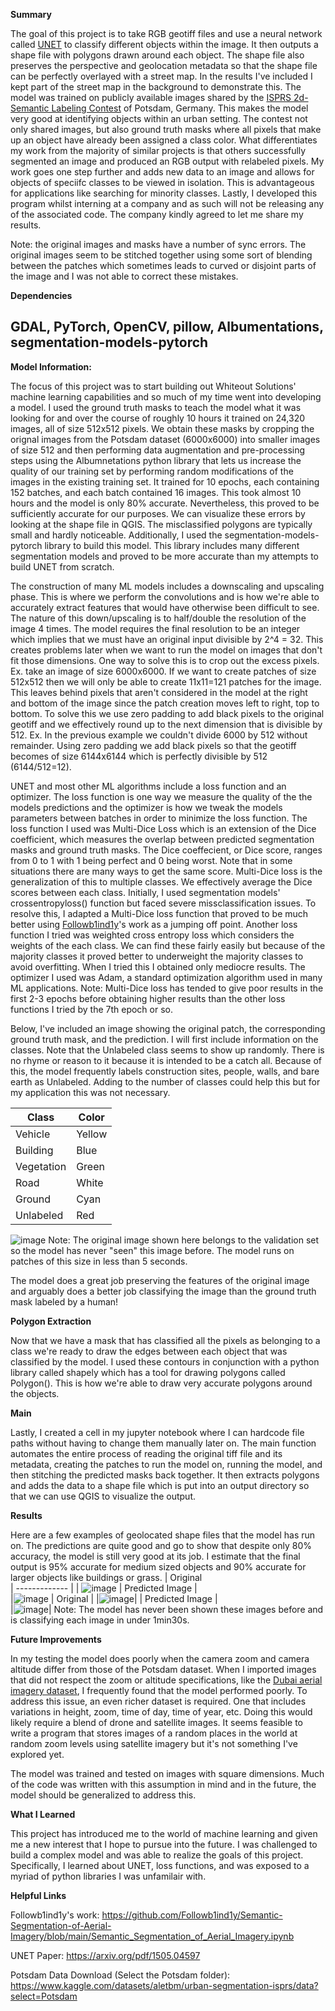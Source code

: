**Summary**

The goal of this project is to take RGB geotiff files and use a neural network called [UNET]([url](https://arxiv.org/pdf/1505.04597)) to classify different objects within the image. It then outputs a shape file with polygons drawn around each object. The shape file also preserves the perspective and geolocation metadata so that the shape file can be perfectly overlayed with a street map. In the results I've included I kept part of the street map in the background to demonstrate this. The model was trained on publicly available images shared by the [ISPRS 2d-Semantic Labeling Contest]([url](https://www.isprs.org/education/benchmarks/UrbanSemLab/2d-sem-label-potsdam.aspx)) of Potsdam, Germany. This makes the model very good at identifying objects within an urban setting. The contest not only shared images, but also ground truth masks where all pixels that make up an object have already been assigned a class color. What differentiates my work from the majority of similar projects is that others successfully segmented an image and produced an RGB output with relabeled pixels. My work goes one step further and adds new data to an image and allows for objects of speciifc classes to be viewed in isolation. This is advantageous for applications like searching for minority classes. Lastly, I developed this program whilst interning at a company and as such will not be releasing any of the associated code. The company kindly agreed to let me share my results.

Note: the original images and masks have a number of sync errors. The original images seem to be stitched together using some sort of blending between the patches which sometimes leads to curved or disjoint parts of the image and I was not able to correct these mistakes.

**Dependencies**

GDAL, 
PyTorch, 
OpenCV, 
pillow, 
Albumentations, 
segmentation-models-pytorch
-----------------------------

**Model Information:**

The focus of this project was to start building out Whiteout Solutions' machine learning capabilities and so much of my time went into developing a model. I used the ground truth masks to teach the model what it was looking for and over the course of roughly 10 hours it trained on 24,320 images, all of size 512x512 pixels. We obtain these masks by cropping the orignal images from the Potsdam dataset (6000x6000) into smaller images of size 512 and then performing data augmentation and pre-processing steps using the Albumnetations python library that lets us increase the quality of our training set by performing random modifications of the images in the existing training set. It trained for 10 epochs, each containing 152 batches, and each batch contained 16 images. This took almost 10 hours and the model is only 80% accurate. Nevertheless, this proved to be sufficiently accurate for our purposes. We can visualize these errors by looking at the shape file in QGIS. The misclassified polygons are typically small and hardly noticeable. Additionally, I used the segmentation-models-pytorch library to build this model. This library includes many different segmentation models and proved to be more accurate than my attempts to build UNET from scratch.

The construction of many ML models includes a downscaling and upscaling phase. This is where we perform the convolutions and is how we're able to accurately extract features that would have otherwise been difficult to see. The nature of this down/upscaling is to half/double the resolution of the image 4 times. The model requires the final resolution to be an integer which implies that we must have an original input divisible by 2^4 = 32. This creates problems later when we want to run the model on images that don't fit those dimensions. One way to solve this is to crop out the excess pixels. Ex. take an image of size 6000x6000. If we want to create patches of size 512x512 then we will only be able to create 11x11=121 patches for the image. This leaves behind pixels that aren't considered in the model at the right and bottom of the image since the patch creation moves left to right, top to bottom. To solve this we use zero padding to add black pixels to the original geotiff and we effectively round up to the next dimension that is divisible by 512. Ex. In the previous example we couldn't divide 6000 by 512 without remainder. Using zero padding we add black pixels so that the geotiff becomes of size 6144x6144 which is perfectly divisible by 512 (6144/512=12). 

UNET and most other ML algorithms include a loss function and an optimizer. The loss function is one way we measure the quality of the the models predictions and the optimizer is how we tweak the models parameters between batches in order to minimize the loss function. The loss function I used was Multi-Dice Loss which is an extension of the Dice coefficient, which measures the overlap between predicted segmentation masks and ground truth masks. The Dice coeffecient, or Dice score, ranges from 0 to 1 with 1 being perfect and 0 being worst. Note that in some situations there are many ways to get the same score. Multi-Dice loss is the generalization of this to multiple classes. We effectively average the Dice scores between each class. Initially, I used segmentation models' crossentropyloss() function but faced severe missclassification issues. To resolve this, I adapted a Multi-Dice loss function that proved to be much better using [Followb1ind1y]([url](https://github.com/Followb1ind1y/Semantic-Segmentation-of-Aerial-Imagery))'s work as a jumping off point. Another loss function I tried was weighted cross entropy loss which considers the weights of the each class. We can find these fairly easily but because of the majority classes it proved better to underweight the majority classes to avoid overfitting. When I tried this I obtained only mediocre results. The optimizer I used was Adam, a standard optimization algorithm used in many ML applications. 
Note: Multi-Dice loss has tended to give poor results in the first 2-3 epochs before obtaining higher results than the other loss functions I tried by the 7th epoch or so.

Below, I've included an image showing the original patch, the corresponding ground truth mask, and the prediction. I will first include information on the classes. Note that the Unlabeled class seems to show up randomly. There is no rhyme or reason to it because it is intended to be a catch all. Because of this, the model frequently labels construction sites, people, walls, and bare earth as Unlabeled. Adding to the number of classes could help this but for my application this was not necessary.

| Class        | Color |
| ------------- | ------------- |
| Vehicle       | Yellow  |
| Building  | Blue  |
| Vegetation       | Green  |
| Road       | White  |
| Ground  | Cyan  |
| Unlabeled      | Red  |
![image](https://github.com/tnormand262/UNET_Classifier/assets/160414926/eb423e00-4cf2-441d-a0af-f7fedf418f80)
Note: The original image shown here belongs to the validation set so the model has never "seen" this image before. The model runs on patches of this size in less than 5 seconds.

The model does a great job preserving the features of the original image and arguably does a better job classifying the image than the ground truth mask labeled by a human!

**Polygon Extraction**

Now that we have a mask that has classified all the pixels as belonging to a class we're ready to draw the edges between each object that was classified by the model. I used these contours in conjunction with a python library called shapely which has a tool for drawing polygons called Polygon(). This is how we're able to draw very accurate polygons around the objects.

**Main**

Lastly, I created a cell in my jupyter notebook where I can hardcode file paths without having to change them manually later on. The main function automates the entire process of reading the original tiff file and its metadata, creating the patches to run the model on, running the model, and then stitching the predicted masks back together. It then extracts polygons and adds the data to a shape file which is put into an output directory so that we can use QGIS to visualize the output.

**Results**

Here are a few examples of geolocated shape files that the model has run on. The predictions are quite good and go to show that despite only 80% accuracy, the model is still very good at its job. I estimate that the final output is 95% accurate for medium sized objects and 90% accurate for larger objects like buildings or grass.
| Original        
| ------------- |
| ![image](https://github.com/tnormand262/UNET_Classifier/assets/160414926/387db528-1c59-45de-8256-efb8012bee8b)
| Predicted Image |        
|![image](https://github.com/tnormand262/UNET_Classifier/assets/160414926/dbbaa830-2cca-4839-bf79-86f17766de3b)
| Original        |
|![image](https://github.com/tnormand262/UNET_Classifier/assets/160414926/98969a2f-51c8-4c58-aebc-9a26522ce398)|
| Predicted Image |        
|![image](https://github.com/tnormand262/UNET_Classifier/assets/160414926/df208fec-b1e2-41ff-ae8c-c4c910cde303)|
Note: The model has never been shown these images before and is classifying each image in under 1min30s.


**Future Improvements**

In my testing the model does poorly when the camera zoom and camera altitude differ from those of the Potsdam dataset. When I imported images that did not respect the zoom or altitude specifications, like the [Dubai aerial imagery dataset]([url](https://www.kaggle.com/datasets/humansintheloop/semantic-segmentation-of-aerial-imagery)), I frequently found that the model performed poorly. To address this issue, an even richer dataset is required. One that includes variations in height, zoom, time of day, time of year, etc. Doing this would likely require a blend of drone and satellite images. It seems feasible to write a program that stores images of a random places in the world at random zoom levels using satellite imagery but it's not something I've explored yet. 

The model was trained and tested on images with square dimensions. Much of the code was written with this assumption in mind and in the future, the model should be generalized to address this.

**What I Learned**

This project has introduced me to the world of machine learning and given me a new interest that I hope to pursue into the future. I was challenged to build a complex model and was able to realize the goals of this project. Specifically, I learned about UNET, loss functions, and was exposed to a myriad of python libraries I was unfamilair with.

**Helpful Links**

Followb1ind1y's work: https://github.com/Followb1ind1y/Semantic-Segmentation-of-Aerial-Imagery/blob/main/Semantic_Segmentation_of_Aerial_Imagery.ipynb

UNET Paper: https://arxiv.org/pdf/1505.04597

Potsdam Data Download (Select the Potsdam folder): https://www.kaggle.com/datasets/aletbm/urban-segmentation-isprs/data?select=Potsdam 



